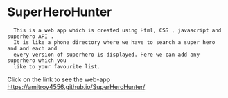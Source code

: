 # SuperHeroHunter
      This is a web app which is created using Html, CSS , javascript and superhero API .
      It is like a phone directory where we have to search a super hero and and each and 
      every version of superhero is displayed. Here we can add any superhero which you 
      like to your favourite list. 
Click on the link to see the web-app https://amitroy4556.github.io/SuperHeroHunter/
